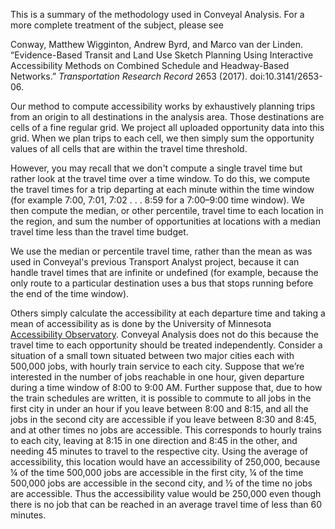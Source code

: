 This is a summary of the methodology used in Conveyal Analysis. For a more complete treatment of the
subject, please see

Conway, Matthew Wigginton, Andrew Byrd, and Marco van der Linden. “Evidence-Based Transit and Land Use Sketch Planning Using Interactive Accessibility Methods on Combined Schedule and Headway-Based Networks.” _Transportation Research Record_ 2653 (2017). doi:10.3141/2653-06.

Our method to compute accessibility works by exhaustively planning trips from an origin to all destinations
in the analysis area. Those destinations are cells of a fine regular grid. We project all uploaded
opportunity data into this grid. When we plan trips to each cell, we then simply sum the opportunity
values of all cells that are within the travel time threshold.

However, you may recall that we don't compute a single travel time but rather look at the travel time
over a time window. To do this, we compute the travel times for a trip departing at each minute within
the time window (for example 7:00, 7:01, 7:02&nbsp;.&nbsp;.&nbsp;.&nbsp;8:59 for a 7:00–9:00 time window).
We then compute the median, or other percentile, travel time to each location in the region, and sum the number of opportunities
at locations with a median travel time less than the travel time budget.

We use the median or percentile travel time, rather than the mean as was used in Conveyal's previous
Transport Analyst project, because it can handle travel times that are infinite or undefined (for example,
because the only route to a particular destination uses a bus that stops running before the end of the
time window).

Others simply calculate the accessibility at each departure
time and taking a mean of accessibility as is done by the University of Minnesota
[Accessibility Observatory](http://ao.umn.edu/). Conveyal Analysis does not do this because the
travel time to each opportunity should be treated independently. Consider a situation of a small town situated between two major cities each with 500,000 jobs, with hourly train service to each city. Suppose that we’re interested in the number of jobs reachable in one hour, given departure during a time window of 8:00 to 9:00 AM. Further suppose that, due to how the train schedules are written, it is possible to commute to all jobs in the first city in under an hour if you leave between 8:00 and 8:15, and all the jobs in the second city are accessible if you leave between 8:30 and 8:45, and at other times no jobs are accessible. This corresponds to hourly trains to each city, leaving at 8:15 in one direction and 8:45 in the other, and needing 45 minutes to travel to the respective city. Using the average of accessibility, this location would have an accessibility of 250,000, because ¼ of the time 500,000 jobs are accessible in the first city, ¼ of the time 500,000 jobs are accessible in the second city, and ½ of the time no jobs are accessible. Thus the accessibility value would be 250,000 even though there is no job that can be reached in an average travel time of less than 60 minutes.
